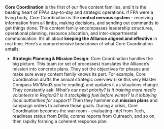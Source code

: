 **Core Coordination** is the first of our five content families, and it is the beating heart of FPA’s day-to-day and strategic operations. If FPA were a living body, Core Coordination is the **central nervous system** – receiving information from all limbs, making decisions, and sending out commands to get things done. This content family encompasses leadership structures, operational planning, resource allocation, and inter-departmental communication. It’s all about **keeping the Alliance aligned and effective** in real time. Here’s a comprehensive breakdown of what Core Coordination entails:  
- **Strategic Planning & Mission Design:** Core Coordination handles the big picture. This team (or set of processes) translates the Alliance’s mission into concrete plans. They set the objectives for phases and make sure every content family knows its part. For example, Core Coordination drafts the annual strategic overview (like this very Master Compass Mk1Mod3 you’re reading) and updates it as situations change. They constantly ask: _What’s our next priority? Is it training more medic volunteers in Region3? Is it stockpiling fuel before winter? Is it lobbying local authorities for support?_ Then they hammer out **mission plans** and campaign orders to achieve those goals. During a crisis, Core Coordination becomes the war room – evaluating intel from Tech, readiness status from Drills, comms reports from Outreach, and so on, then rapidly forming a coherent response plan.